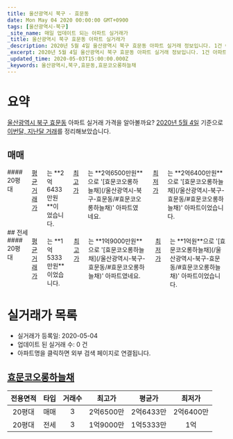 ```yaml
---
title: 울산광역시 북구 - 효문동
date: Mon May 04 2020 00:00:00 GMT+0900
tags: [울산광역시-북구]
_site_name: 매일 업데이트 되는 아파트 실거래가
_title: 울산광역시 북구 효문동 아파트 실거래가
_description: 2020년 5월 4일 울산광역시 북구 효문동 아파트 실거래 정보입니다. 1건 아파트 정보가 있습니다.
_excerpt: 2020년 5월 4일 울산광역시 북구 효문동 아파트 실거래 정보입니다. 1건 아파트 정보가 있습니다.
_updated_time: 2020-05-03T15:00:00.000Z
_keywords: 울산광역시,북구,효문동,효문코오롱하늘채
---
```





# 요약
<ins>울산광역시 북구 효문동</ins> 아파트 실거래 가격을 알아볼까요? <ins>2020년 5월 4일</ins> 기준으로 <ins>이번달, 지난달 거래</ins>를 정리해보았습니다.

## 매매
<div class="container">
<div class="twelve columns" markdown="1">
#### 20평대
<ins>평균 거래가</ins>는 **2억6433만원**이었습니다. <ins>최고가</ins>는 **2억6500만원**으로 '[효문코오롱하늘채](/울산광역시-북구-효문동/#효문코오롱하늘채)' 아파트였네요. <ins>최저가</ins>는 **2억6400만원**으로 '[효문코오롱하늘채](/울산광역시-북구-효문동/#효문코오롱하늘채)' 아파트이었습니다.
</div>
</div>
## 전세
<div class="container">
<div class="twelve columns" markdown="1">
#### 20평대
<ins>평균 거래가</ins>는 **1억5333만원**이었습니다. <ins>최고가</ins>는 **1억9000만원**으로 '[효문코오롱하늘채](/울산광역시-북구-효문동/#효문코오롱하늘채)' 아파트였네요. <ins>최저가</ins>는 **1억원**으로 '[효문코오롱하늘채](/울산광역시-북구-효문동/#효문코오롱하늘채)' 아파트이었습니다.
</div>
</div>



# 실거래가 목록
- 실거래가 등록일: 2020-05-04
- 업데이트 된 실거래 수: 0 건
- 아파트명을 클릭하면 외부 검색 페이지로 연결됩니다.

## [효문코오롱하늘채](#효문코오롱하늘채)

|전용면적|타입|거래수|최고가|평균가|최저가|
|:---:|:---:|:---:|:---:|:---:|:---:|
|20평대|<span class="deal-type-1">매매</span>|3|2억6500만|2억6433만|2억6400만|
|20평대|<span class="deal-type-2">전세</span>|3|1억9000만|1억5333만|1억|

<br/>




